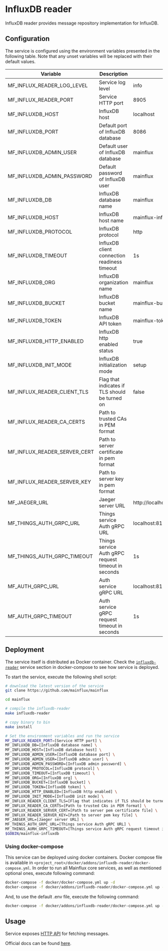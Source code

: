 # InfluxDB reader

InfluxDB reader provides message repository implementation for InfluxDB.

## Configuration

The service is configured using the environment variables presented in the
following table. Note that any unset variables will be replaced with their
default values.

| Variable                     | Description                                         | Default                           |
|------------------------------|-----------------------------------------------------|-----------------------------------|
| MF_INFLUX_READER_LOG_LEVEL   | Service log level                                   | info                              |
| MF_INFLUX_READER_PORT        | Service HTTP port                                   | 8905                              |
| MF_INFLUXDB_HOST             | InfluxDB host                                       | localhost                         |
| MF_INFLUXDB_PORT             | Default port of InfluxDB database                   | 8086                              |
| MF_INFLUXDB_ADMIN_USER       | Default user of InfluxDB database                   | mainflux                          |
| MF_INFLUXDB_ADMIN_PASSWORD   | Default password of InfluxDB user                   | mainflux                          |
| MF_INFLUXDB_DB               | InfluxDB database name                              | mainflux                          |
| MF_INFLUXDB_HOST             | InfluxDB host name                                  | mainflux-influxdb                 |
| MF_INFLUXDB_PROTOCOL         | InfluxDB protocol                                   | http                              |
| MF_INFLUXDB_TIMEOUT          | InfluxDB client connection readiness timeout        | 1s                                |
| MF_INFLUXDB_ORG              | InfluxDB organization name                          | mainflux                          |
| MF_INFLUXDB_BUCKET           | InfluxDB bucket name                                | mainflux-bucket                   |
| MF_INFLUXDB_TOKEN            | InfluxDB API token                                  | mainflux-token                    |
| MF_INFLUXDB_HTTP_ENABLED     | InfluxDB http enabled status                        | true                              |
| MF_INFLUXDB_INIT_MODE        | InfluxDB initialization mode                        | setup                             |
| MF_INFLUX_READER_CLIENT_TLS  | Flag that indicates if TLS should be turned on      | false                             |
| MF_INFLUX_READER_CA_CERTS    | Path to trusted CAs in PEM format                   |                                   |
| MF_INFLUX_READER_SERVER_CERT | Path to server certificate in pem format            |                                   |
| MF_INFLUX_READER_SERVER_KEY  | Path to server key in pem format                    |                                   |
| MF_JAEGER_URL                | Jaeger server URL                                   | http://localhost:14268/api/traces |
| MF_THINGS_AUTH_GRPC_URL      | Things service Auth gRPC URL                        | localhost:8183                    |
| MF_THINGS_AUTH_GRPC_TIMEOUT  | Things service Auth gRPC request timeout in seconds | 1s                                |
| MF_AUTH_GRPC_URL             | Auth service gRPC URL                               | localhost:8181                    |
| MF_AUTH_GRPC_TIMEOUT         | Auth service gRPC request timeout in seconds        | 1s                                |


## Deployment

The service itself is distributed as Docker container. Check the [`influxdb-reader`](https://github.com/mainflux/mainflux/blob/master/docker/addons/influxdb-reader/docker-compose.yml#L17-L40) service section in docker-compose to see how service is deployed.

To start the service, execute the following shell script:

```bash
# download the latest version of the service
git clone https://github.com/mainflux/mainflux

cd mainflux

# compile the influxdb-reader
make influxdb-reader

# copy binary to bin
make install

# Set the environment variables and run the service
MF_INFLUX_READER_PORT=[Service HTTP port] \
MF_INFLUXDB_DB=[InfluxDB database name] \
MF_INFLUXDB_HOST=[InfluxDB database host] \
MF_INFLUXDB_ADMIN_USER=[InfluxDB database port] \
MF_INFLUXDB_ADMIN_USER=[InfluxDB admin user] \
MF_INFLUXDB_ADMIN_PASSWORD=[InfluxDB admin password] \
MF_INFLUXDB_PROTOCOL=[InfluxDB protocol] \
MF_INFLUXDB_TIMEOUT=[InfluxDB timeout] \
MF_INFLUXDB_ORG=[InfluxDB org] \
MF_INFLUXDB_BUCKET=[InfluxDB bucket] \
MF_INFLUXDB_TOKEN=[InfluxDB token] \
MF_INFLUXDB_HTTP_ENABLED=[InfluxDB http enabled] \
MF_INFLUXDB_INIT_MODE=[InfluxDB init mode] \
MF_INFLUX_READER_CLIENT_TLS=[Flag that indicates if TLS should be turned on] \
MF_INFLUX_READER_CA_CERTS=[Path to trusted CAs in PEM format] \
MF_INFLUX_READER_SERVER_CERT=[Path to server pem certificate file] \
MF_INFLUX_READER_SERVER_KEY=[Path to server pem key file] \
MF_JAEGER_URL=[Jaeger server URL] \
MF_THINGS_AUTH_GRPC_URL=[Things service Auth gRPC URL] \
MF_THINGS_AURH_GRPC_TIMEOUT=[Things service Auth gRPC request timeout in seconds] \
$GOBIN/mainflux-influxdb

```

### Using docker-compose

This service can be deployed using docker containers. Docker compose file is
available in `<project_root>/docker/addons/influxdb-reader/docker-compose.yml`.
In order to run all Mainflux core services, as well as mentioned optional ones,
execute following command:

```bash
docker-compose -f docker/docker-compose.yml up -d
docker-compose -f docker/addons/influxdb-reader/docker-compose.yml up -d
```

And, to use the default .env file, execute the following command:

```bash
docker-compose -f docker/addons/influxdb-reader/docker-compose.yml up --env-file docker/.env -d
```

## Usage

Service exposes [HTTP API](https://api.mainflux.io/?urls.primaryName=readers-openapi.yml) for fetching messages.

Official docs can be found [here](https://docs.mainflux.io).

